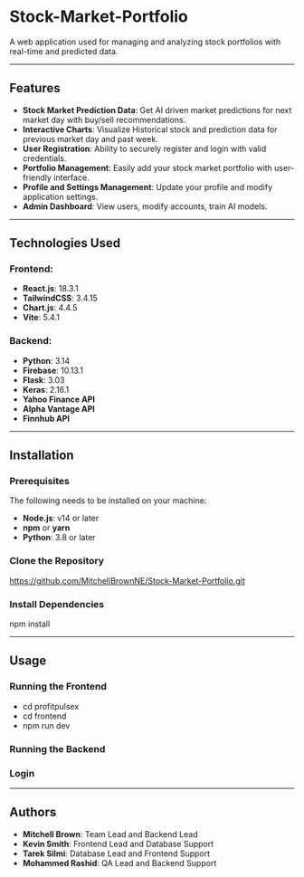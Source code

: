 # Stock-Market-Portfolio

A web application used for managing and analyzing stock portfolios with real-time and predicted data.

---

## Features
- **Stock Market Prediction Data**: Get AI driven market predictions for next market day with buy/sell recommendations.
- **Interactive Charts**: Visualize Historical stock and prediction data for previous market day and past week.
- **User Registration**: Ability to securely register and login with valid credentials.
- **Portfolio Management**: Easily add your stock market portfolio with user-friendly interface.
- **Profile and Settings Management**: Update your profile and modify application settings.
- **Admin Dashboard**: View users, modify accounts, train AI models.

---

## Technologies Used

### Frontend:
- **React.js**: 18.3.1
- **TailwindCSS**: 3.4.15
- **Chart.js**: 4.4.5
- **Vite**: 5.4.1

### Backend:
- **Python**: 3.14
- **Firebase**: 10.13.1
- **Flask**: 3.03
- **Keras**: 2.16.1
- **Yahoo Finance API**
- **Alpha Vantage API**
- **Finnhub API**

---

## Installation

### Prerequisites
The following needs to be installed on your machine:
- **Node.js**: v14 or later
- **npm** or **yarn**
- **Python**: 3.8 or later

### Clone the Repository
https://github.com/MitchellBrownNE/Stock-Market-Portfolio.git

### Install Dependencies
npm install

---

## Usage

### Running the Frontend
- cd profitpulsex
- cd frontend
- npm run dev

### Running the Backend


### Login


---

## Authors
- **Mitchell Brown**: Team Lead and Backend Lead
- **Kevin Smith**: Frontend Lead and Database Support
- **Tarek Silmi**: Database Lead and Frontend Support
- **Mohammed Rashid**: QA Lead and Backend Support
